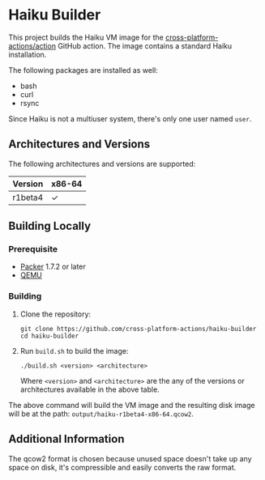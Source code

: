 # Haiku Builder

This project builds the Haiku VM image for the
[cross-platform-actions/action](https://github.com/cross-platform-actions/action)
GitHub action. The image contains a standard Haiku installation.

The following packages are installed as well:

* bash
* curl
* rsync

Since Haiku is not a multiuser system, there's only one user named `user`.

## Architectures and Versions

The following architectures and versions are supported:

| Version | x86-64 |
|---------|--------|
| r1beta4 | ✓      |

## Building Locally

### Prerequisite

* [Packer](https://www.packer.io) 1.7.2 or later
* [QEMU](https://qemu.org)

### Building

1. Clone the repository:
    ```
    git clone https://github.com/cross-platform-actions/haiku-builder
    cd haiku-builder
    ```

2. Run `build.sh` to build the image:
    ```
    ./build.sh <version> <architecture>
    ```
    Where `<version>` and `<architecture>` are the any of the versions or
    architectures available in the above table.

The above command will build the VM image and the resulting disk image will be
at the path: `output/haiku-r1beta4-x86-64.qcow2`.

## Additional Information

The qcow2 format is chosen because unused space doesn't take up any space on
disk, it's compressible and easily converts the raw format.
